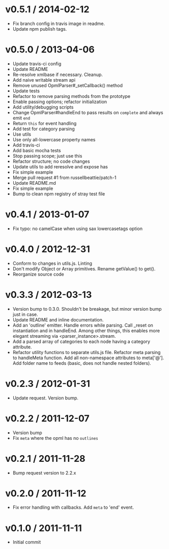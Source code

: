 
v0.5.1 / 2014-02-12
==================

 * Fix branch config in travis image in readme.
 * Update npm publish tags.

v0.5.0 / 2013-04-06
==================

  * Update travis-ci config
  * Update README
  * Re-resolve xmlbase if necessary. Cleanup.
  * Add naive writable stream api
  * Remove unused OpmlParser#_setCallback() method
  * Update tests
  * Refactor to remove parsing methods from the prototype
  * Enable passing options; refactor initialization
  * Add utility/debugging scripts
  * Change OpmlParser#handleEnd to pass results on `complete` and always emit `end`
  * Return `this` for event handling
  * Add test for category parsing
  * Use utils
  * Use only all-lowercase property names
  * Add travis-ci
  * Add basic mocha tests
  * Stop passing scope; just use this
  * Refactor structure; no code changes
  * Update utils to add reresolve and expose has
  * Fix simple example
  * Merge pull request #1 from russellbeattie/patch-1
  * Update README.md
  * Fix simple example
  * Bump to clean npm registry of stray test file

v0.4.1 / 2013-01-07
==================

  * Fix typo: no camelCase when using sax lowercasetags option

v0.4.0 / 2012-12-31
==================

  * Conform to changes in utils.js. Linting
  * Don't modify Object or Array primitives. Rename getValue() to get().
  * Reorganize source code

v0.3.3 / 2012-03-13
==================

  * Version bump to 0.3.0. Shouldn't be breakage, but minor version bump just in case.
  * Update README and inline documentation.
  * Add an 'outline' emitter. Handle errors while parsing. Call _reset on instantiation and in handleEnd. Among other things, this enables more elegant streaming via <parser_instance>.stream.
  * Add a parsed array of categories to each node having a category attribute.
  * Refactor utility functions to separate utils.js file. Refactor meta parsing to handleMeta function. Add all non-namespace attributes to meta['@']. Add folder name to feeds (basic, does not handle nested folders).

v0.2.3 / 2012-01-31
==================

  * Update request. Version bump.

v0.2.2 / 2011-12-07
==================

  * Version bump
  * Fix `meta` where the opml has no `outlines`

v0.2.1 / 2011-11-28
==================

  * Bump request version to 2.2.x

v0.2.0 / 2011-11-12
==================

  * Fix error handling with callbacks. Add `meta` to 'end' event.

v0.1.0 / 2011-11-11
==================

  * Initial commit
